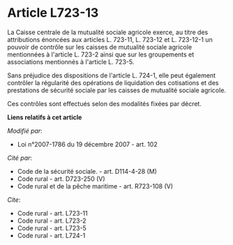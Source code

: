 # Article L723-13

La Caisse centrale de la mutualité sociale agricole exerce, au titre des attributions énoncées aux articles L. 723-11, L.
723-12 et L. 723-12-1 un pouvoir de contrôle sur les caisses de mutualité sociale agricole mentionnées à l'article L. 723-2
ainsi que sur les groupements et associations mentionnés à l'article L. 723-5. 

Sans préjudice des dispositions de l'article L. 724-1, elle peut également contrôler la régularité des opérations de
liquidation des cotisations et des prestations de sécurité sociale par les caisses de mutualité sociale agricole. 

Ces contrôles sont effectués selon des modalités fixées par décret.

**Liens relatifs à cet article**

_Modifié par_:

  - Loi n°2007-1786 du 19 décembre 2007 - art. 102

_Cité par_:

  - Code de la sécurité sociale. - art. D114-4-28 (M)
  - Code rural - art. D723-250 (V)
  - Code rural et de la pêche maritime - art. R723-108 (V)

_Cite_:

  - Code rural - art. L723-11
  - Code rural - art. L723-2
  - Code rural - art. L723-5
  - Code rural - art. L724-1
